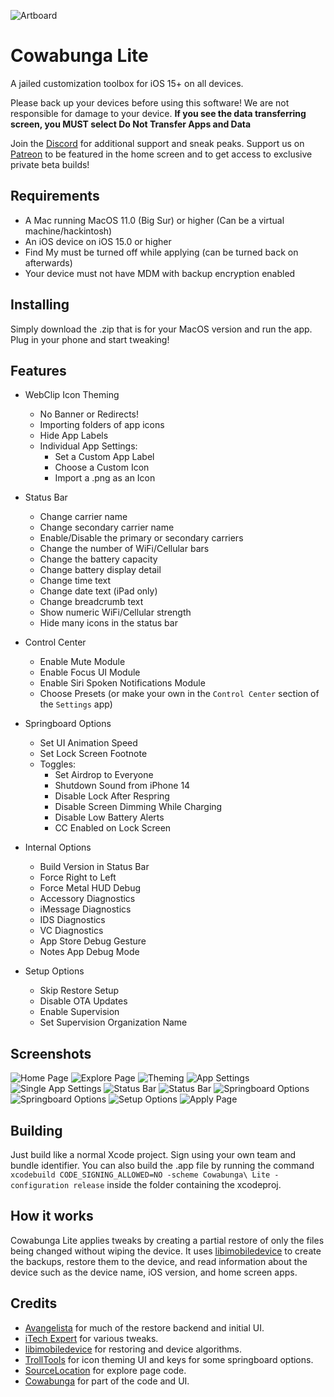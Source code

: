 ![Artboard](https://github.com/leminlimez/CowabungaLite/blob/14df17c1086d9a21fae29aacdeba12fb608338b4/Cowabunga%20Lite/Assets.xcassets/AppIcon.appiconset/icon_128x128.png)
# Cowabunga Lite
A jailed customization toolbox for iOS 15+ on all devices.

Please back up your devices before using this software! We are not responsible for damage to your device. **If you see the data transferring screen, you __MUST__ select Do Not Transfer Apps and Data**

Join the [Discord](https://discord.gg/Cowabunga) for additional support and sneak peaks.
Support us on [Patreon](https://patreon.com/Cowabunga_iOS) to be featured in the home screen and to get access to exclusive private beta builds!

## Requirements
- A Mac running MacOS 11.0 (Big Sur) or higher (Can be a virtual machine/hackintosh)
- An iOS device on iOS 15.0 or higher
- Find My must be turned off while applying (can be turned back on afterwards)
- Your device must not have MDM with backup encryption enabled

## Installing
Simply download the .zip that is for your MacOS version and run the app. Plug in your phone and start tweaking!

## Features
- WebClip Icon Theming
    - No Banner or Redirects!
    - Importing folders of app icons
    - Hide App Labels
    - Individual App Settings:
        - Set a Custom App Label
        - Choose a Custom Icon
        - Import a .png as an Icon

- Status Bar
    - Change carrier name
    - Change secondary carrier name
    - Enable/Disable the primary or secondary carriers
    - Change the number of WiFi/Cellular bars
    - Change the battery capacity
    - Change battery display detail
    - Change time text
    - Change date text (iPad only)
    - Change breadcrumb text
    - Show numeric WiFi/Cellular strength
    - Hide many icons in the status bar

- Control Center
    - Enable Mute Module
    - Enable Focus UI Module
    - Enable Siri Spoken Notifications Module
    - Choose Presets (or make your own in the `Control Center` section of the `Settings` app)

- Springboard Options
    - Set UI Animation Speed
    - Set Lock Screen Footnote
    - Toggles:
        - Set Airdrop to Everyone
        - Shutdown Sound from iPhone 14
        - Disable Lock After Respring
        - Disable Screen Dimming While Charging
        - Disable Low Battery Alerts
        - CC Enabled on Lock Screen

- Internal Options
    - Build Version in Status Bar
    - Force Right to Left
    - Force Metal HUD Debug
    - Accessory Diagnostics
    - iMessage Diagnostics
    - IDS Diagnostics
    - VC Diagnostics
    - App Store Debug Gesture
    - Notes App Debug Mode

- Setup Options
    - Skip Restore Setup
    - Disable OTA Updates
    - Enable Supervision
    - Set Supervision Organization Name

## Screenshots
<picture>
  <source media="(prefers-color-scheme: dark)" srcset="https://github.com/LeminLimez/CowabungaLite/blob/main/Images/Dark/Home.png">
  <source media="(prefers-color-scheme: light)" srcset="https://github.com/LeminLimez/CowabungaLite/blob/main/Images/Light/Home.png">
  <img alt="Home Page" src="https://github.com/LeminLimez/CowabungaLite/blob/main/Images/Dark/Home.png">
</picture>
<picture>
  <source media="(prefers-color-scheme: dark)" srcset="https://github.com/LeminLimez/CowabungaLite/blob/main/Images/Dark/Explore.png">
  <source media="(prefers-color-scheme: light)" srcset="https://github.com/LeminLimez/CowabungaLite/blob/main/Images/Light/Explore.png">
  <img alt="Explore Page" src="https://github.com/LeminLimez/CowabungaLite/blob/main/Images/Dark/Explore.png">
</picture>
<picture>
  <source media="(prefers-color-scheme: dark)" srcset="https://github.com/LeminLimez/CowabungaLite/blob/main/Images/Dark/Theming.png">
  <source media="(prefers-color-scheme: light)" srcset="https://github.com/LeminLimez/CowabungaLite/blob/main/Images/Light/Theming.png">
  <img alt="Theming" src="https://github.com/LeminLimez/CowabungaLite/blob/main/Images/Dark/Theming.png">
</picture>
<picture>
  <source media="(prefers-color-scheme: dark)" srcset="https://github.com/LeminLimez/CowabungaLite/blob/main/Images/Dark/AppSettings.png">
  <source media="(prefers-color-scheme: light)" srcset="https://github.com/LeminLimez/CowabungaLite/blob/main/Images/Light/AppSettings.png">
  <img alt="App Settings" src="https://github.com/LeminLimez/CowabungaLite/blob/main/Images/Dark/AppSettings.png">
</picture>
<picture>
  <source media="(prefers-color-scheme: dark)" srcset="https://github.com/LeminLimez/CowabungaLite/blob/main/Images/Dark/SingleApp.png">
  <source media="(prefers-color-scheme: light)" srcset="https://github.com/LeminLimez/CowabungaLite/blob/main/Images/Light/SingleApp.png">
  <img alt="Single App Settings" src="https://github.com/LeminLimez/CowabungaLite/blob/main/Images/Dark/SingleApp.png">
</picture>
<picture>
  <source media="(prefers-color-scheme: dark)" srcset="https://github.com/LeminLimez/CowabungaLite/blob/main/Images/Dark/StatusBar.png">
  <source media="(prefers-color-scheme: light)" srcset="https://github.com/LeminLimez/CowabungaLite/blob/main/Images/Light/StatusBar.png">
  <img alt="Status Bar" src="https://github.com/LeminLimez/CowabungaLite/blob/main/Images/Dark/StatusBar.png">
</picture>
<picture>
  <source media="(prefers-color-scheme: dark)" srcset="https://github.com/LeminLimez/CowabungaLite/blob/main/Images/Dark/ControlCenter.png">
  <source media="(prefers-color-scheme: light)" srcset="https://github.com/LeminLimez/CowabungaLite/blob/main/Images/Light/ControlCenter.png">
  <img alt="Status Bar" src="https://github.com/LeminLimez/CowabungaLite/blob/main/Images/Dark/ControlCenter.png">
</picture>
<picture>
  <source media="(prefers-color-scheme: dark)" srcset="https://github.com/LeminLimez/CowabungaLite/blob/main/Images/Dark/SpringboardOptions.png">
  <source media="(prefers-color-scheme: light)" srcset="https://github.com/LeminLimez/CowabungaLite/blob/main/Images/Light/SpringboardOptions.png">
  <img alt="Springboard Options" src="https://github.com/LeminLimez/CowabungaLite/blob/main/Images/Dark/SpringboardOptions.png">
</picture>
<picture>
  <source media="(prefers-color-scheme: dark)" srcset="https://github.com/LeminLimez/CowabungaLite/blob/main/Images/Dark/InternalOptions.png">
  <source media="(prefers-color-scheme: light)" srcset="https://github.com/LeminLimez/CowabungaLite/blob/main/Images/Light/InternalOptions.png">
  <img alt="Springboard Options" src="https://github.com/LeminLimez/CowabungaLite/blob/main/Images/Dark/InternalOptions.png">
</picture>
<picture>
  <source media="(prefers-color-scheme: dark)" srcset="https://github.com/LeminLimez/CowabungaLite/blob/main/Images/Dark/SetupOptions.png">
  <source media="(prefers-color-scheme: light)" srcset="https://github.com/LeminLimez/CowabungaLite/blob/main/Images/Light/SetupOptions.png">
  <img alt="Setup Options" src="https://github.com/LeminLimez/CowabungaLite/blob/main/Images/Dark/SetupOptions.png">
</picture>
<picture>
  <source media="(prefers-color-scheme: dark)" srcset="https://github.com/LeminLimez/CowabungaLite/blob/main/Images/Dark/Apply.png">
  <source media="(prefers-color-scheme: light)" srcset="https://github.com/LeminLimez/CowabungaLite/blob/main/Images/Light/Apply.png">
  <img alt="Apply Page" src="https://github.com/LeminLimez/CowabungaLite/blob/main/Images/Dark/Apply.png">
</picture>

## Building
Just build like a normal Xcode project. Sign using your own team and bundle identifier. You can also build the .app file by running the command `xcodebuild CODE_SIGNING_ALLOWED=NO -scheme Cowabunga\ Lite -configuration release` inside the folder containing the xcodeproj.

## How it works
Cowabunga Lite applies tweaks by creating a partial restore of only the files being changed without wiping the device. It uses [libimobiledevice](https://libimobiledevice.org) to create the backups, restore them to the device, and read information about the device such as the device name, iOS version, and home screen apps.

## Credits
- [Avangelista](https://github.com/Avangelista) for much of the restore backend and initial UI.
- [iTech Expert](https://twitter.com/iTechExpert21) for various tweaks.
- [libimobiledevice](https://libimobiledevice.org) for restoring and device algorithms.
- [TrollTools](https://github.com/sourcelocation/TrollTools) for icon theming UI and keys for some springboard options.
- [SourceLocation](https://github.com/sourcelocation) for explore page code.
- [Cowabunga](https://github.com/leminlimez/Cowabunga) for part of the code and UI.
